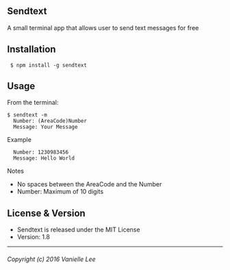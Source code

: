 Sendtext
--------------------

A small terminal app that allows user to send text messages for free

## Installation
```
 $ npm install -g sendtext
```

## Usage
From the terminal:
```
$ sendtext -m
  Number: (AreaCode)Number
  Message: Your Message
```

Example
```
  Number: 1230983456
  Message: Hello World
```

Notes
 + No spaces between the AreaCode and the Number
 + Number: Maximum of 10 digits

## License & Version
 * Sendtext is released under the MIT License
 * Version: 1.8

-------------------
###### Copyright (c) 2016 Vanielle Lee
